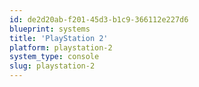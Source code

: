 ```yaml
---
id: de2d20ab-f201-45d3-b1c9-366112e227d6
blueprint: systems
title: 'PlayStation 2'
platform: playstation-2
system_type: console
slug: playstation-2
---
```

